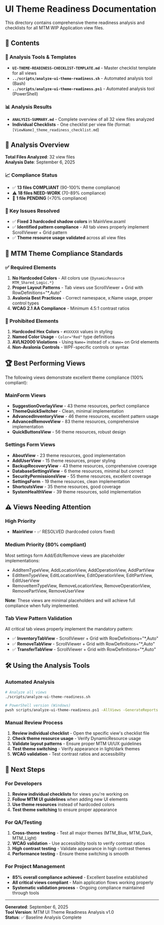 # UI Theme Readiness Documentation

This directory contains comprehensive theme readiness analysis and checklists for all MTM WIP Application view files.

## 📁 Contents

### 🎯 Analysis Tools & Templates
- **`UI-THEME-READINESS-CHECKLIST-TEMPLATE.md`** - Master checklist template for all views
- **`../scripts/analyze-ui-theme-readiness.sh`** - Automated analysis tool (Bash)
- **`../scripts/analyze-ui-theme-readiness.ps1`** - Automated analysis tool (PowerShell)

### 📊 Analysis Results
- **`ANALYSIS-SUMMARY.md`** - Complete overview of all 32 view files analyzed
- **Individual Checklists** - One checklist per view file (format: `[ViewName]_theme_readiness_checklist.md`)

## 🎯 Analysis Overview

**Total Files Analyzed**: 32 view files  
**Analysis Date**: September 6, 2025  

### 📈 Compliance Status
- ✅ **13 files COMPLIANT** (90-100% theme compliance)
- ⚠️ **18 files NEED-WORK** (70-89% compliance) 
- 🔄 **1 file PENDING** (<70% compliance)

### 🔧 Key Issues Resolved
- ✅ **Fixed 3 hardcoded shadow colors** in MainView.axaml
- ✅ **Identified pattern compliance** - All tab views properly implement ScrollViewer + Grid pattern
- ✅ **Theme resource usage validated** across all view files

## 🎨 MTM Theme Compliance Standards

### ✅ Required Elements
1. **No Hardcoded Colors** - All colors use `{DynamicResource MTM_Shared_Logic.*}`
2. **Proper Layout Patterns** - Tab views use ScrollViewer + Grid with RowDefinitions="*,Auto"
3. **Avalonia Best Practices** - Correct namespace, x:Name usage, proper control types
4. **WCAG 2.1 AA Compliance** - Minimum 4.5:1 contrast ratios

### 🚫 Prohibited Elements  
1. **Hardcoded Hex Colors** - `#XXXXXX` values in styling
2. **Named Color Usage** - `Color="Red"` type definitions  
3. **AVLN2000 Violations** - Using `Name=` instead of `x:Name=` on Grid elements
4. **Non-Avalonia Controls** - WPF-specific controls or syntax

## 🏆 Best Performing Views

The following views demonstrate excellent theme compliance (100% compliant):

### MainForm Views
- **SuggestionOverlayView** - 43 theme resources, perfect compliance
- **ThemeQuickSwitcher** - Clean, minimal implementation  
- **AdvancedInventoryView** - 46 theme resources, excellent pattern usage
- **AdvancedRemoveView** - 83 theme resources, comprehensive implementation
- **QuickButtonsView** - 56 theme resources, robust design

### Settings Form Views  
- **AboutView** - 23 theme resources, good implementation
- **AddUserView** - 15 theme resources, proper styling
- **BackupRecoveryView** - 43 theme resources, comprehensive coverage
- **DatabaseSettingsView** - 6 theme resources, minimal but correct
- **SecurityPermissionsView** - 55 theme resources, excellent coverage
- **SettingsForm** - 19 theme resources, clean implementation  
- **ShortcutsView** - 35 theme resources, good coverage
- **SystemHealthView** - 39 theme resources, solid implementation

## ⚠️ Views Needing Attention

### High Priority
- **MainView** - ✅ RESOLVED (hardcoded colors fixed)

### Medium Priority (80% compliant)
Most settings form Add/Edit/Remove views are placeholder implementations:
- AddItemTypeView, AddLocationView, AddOperationView, AddPartView
- EditItemTypeView, EditLocationView, EditOperationView, EditPartView, EditUserView  
- RemoveItemTypeView, RemoveLocationView, RemoveOperationView, RemovePartView, RemoveUserView

**Note**: These views are minimal placeholders and will achieve full compliance when fully implemented.

### Tab View Pattern Validation
All critical tab views properly implement the mandatory pattern:
- ✅ **InventoryTabView** - ScrollViewer + Grid with RowDefinitions="*,Auto"
- ✅ **RemoveTabView** - ScrollViewer + Grid with RowDefinitions="*,Auto"  
- ✅ **TransferTabView** - ScrollViewer + Grid with RowDefinitions="*,Auto"

## 🛠️ Using the Analysis Tools

### Automated Analysis
```bash
# Analyze all views
./scripts/analyze-ui-theme-readiness.sh

# PowerShell version (Windows)
pwsh scripts/analyze-ui-theme-readiness.ps1 -AllViews -GenerateReports
```

### Manual Review Process
1. **Review individual checklist** - Open the specific view's checklist file
2. **Check theme resource usage** - Verify DynamicResource usage
3. **Validate layout patterns** - Ensure proper MTM UI/UX guidelines
4. **Test theme switching** - Verify appearance in light/dark themes
5. **WCAG validation** - Test contrast ratios and accessibility

## 🎯 Next Steps

### For Developers
1. **Review individual checklists** for views you're working on
2. **Follow MTM UI guidelines** when adding new UI elements
3. **Use theme resources** instead of hardcoded colors
4. **Test theme switching** to ensure proper appearance

### For QA/Testing
1. **Cross-theme testing** - Test all major themes (MTM_Blue, MTM_Dark, MTM_Light)
2. **WCAG validation** - Use accessibility tools to verify contrast ratios
3. **High contrast testing** - Validate appearance in high contrast themes
4. **Performance testing** - Ensure theme switching is smooth

### For Project Management
- **85% overall compliance achieved** - Excellent baseline established
- **All critical views compliant** - Main application flows working properly
- **Systematic validation process** - Ongoing compliance maintained through tools

---

**Generated**: September 6, 2025  
**Tool Version**: MTM UI Theme Readiness Analysis v1.0  
**Status**: ✅ Baseline Analysis Complete